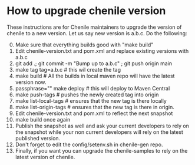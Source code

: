 # How to upgrade chenile version
These instructions are for Chenile maintainers to upgrade the version of chenile to a new version.
Let us say new version is a.b.c. Do the following:

0. Make sure that everything builds good with "make build" 
1. Edit chenile-version.txt and pom.xml and replace existing  versions with a.b.c
2. git add .; git commit -m "Bump up to a.b.c" ; git push origin main
3. make tag tag=a.b.c # this wil create the tag
4. make build # All the builds in local maven repo will have the latest version now.
5. passphrase="<secret phrase>" make deploy  # this will deploy to Maven Central
6. make push-tags # pushes the newly created tag into origin
7. make list-local-tags # ensures that the new tag is there locally
8. make list-origin-tags # ensures that the new tag is there in origin.
9. Edit chenile-version.txt and pom.xml to reflect the next snapshot
10. make build once again
11. Publish the snapshot as well and ask your current developers to rely on the snapshot while your non current developers will rely on the latest published version.
12. Don't forget to edit the config/setenv.sh in chenile-gen repo.
13. Finally, if you want you can upgrade the chenile-samples to rely on the latest version of chenile.
